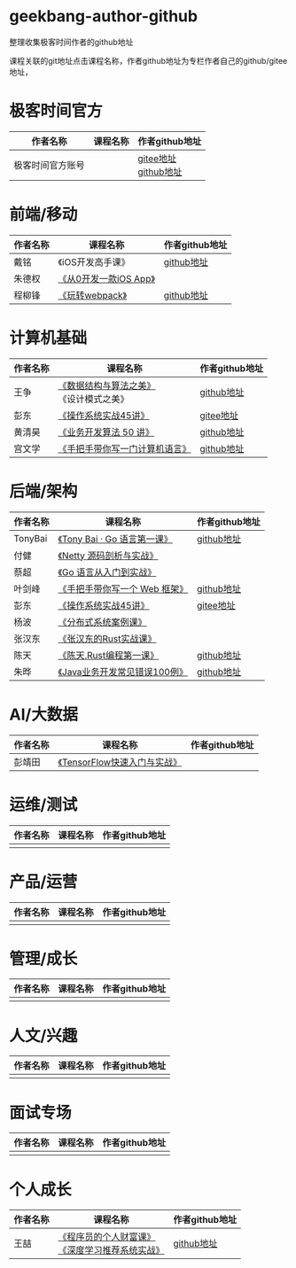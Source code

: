 # geekbang-author-github
整理收集极客时间作者的github地址

课程关联的git地址点击课程名称，作者github地址为专栏作者自己的github/gitee地址，



# 极客时间官方

| 作者名称         | 课程名称 | 作者github地址                                               |
| ---------------- | -------- | ------------------------------------------------------------ |
| 极客时间官方账号 |          | [gitee地址](https://gitee.com/geektime-geekbang)<br />[github地址](https://github.com/geektime-geekbang) |



# 前端/移动

| 作者名称 | 课程名称                                                     | 作者github地址                            |
| -------- | ------------------------------------------------------------ | ----------------------------------------- |
| 戴铭     | 《iOS开发高手课》                                            | [github地址](https://github.com/ming1016) |
| 朱德权   | [《从0开发一款iOS App》](https://gitee.com/geektime-geekbang/geektime-ios-course) |                                           |
| 程柳锋   | [《玩转webpack》](https://github.com/cpselvis/geektime-webpack-course) | [github地址](https://github.com/cpselvis) |



# 计算机基础

| 作者名称 | 课程名称                                                     | 作者github地址                                 |
| -------- | ------------------------------------------------------------ | ---------------------------------------------- |
| 王争     | [《数据结构与算法之美》](https://github.com/wangzheng0822/algo)<br />《设计模式之美》 | [github地址](https://github.com/wangzheng0822) |
| 彭东     | [《操作系统实战45讲》](https://gitee.com/lmos/cosmos)   | [gitee地址](https://gitee.com/lmos)     |
| 黄清昊   | [《业务开发算法 50 讲》](https://github.com/wfnuser/Algorithms/)   |   [github地址](https://github.com/wfnuser)    |
| 宫文学   | [《手把手带你写一门计算机语言》](https://gitee.com/richard-gong/craft-a-language)   |   [github地址](https://gitee.com/richard-gong)    |

 



# 后端/架构

| 作者名称 | 课程名称                                                     | 作者github地址                                 |
| -------- | ------------------------------------------------------------ | ---------------------------------------------- |
| TonyBai  | [《Tony Bai · Go 语言第一课》](https://github.com/bigwhite/publication/tree/master/column/timegeek/go-first-course) | [github地址](https://github.com/bigwhite)      |
| 付健     | [《Netty 源码剖析与实战》](https://gitee.com/geektime-geekbang/geek_netty) |                                                |
| 蔡超     | [《Go 语言从入门到实战》](https://gitee.com/geektime-geekbang/go_learning) |                                                |
| 叶剑峰   | [《手把手带你写一个 Web 框架》](https://github.com/gohade/coredemo/tree/geekbang/03) | [github地址](https://github.com/gohade)        |
| 彭东     | [《操作系统实战45讲》](https://gitee.com/lmos/cosmos)        | [gitee地址](https://gitee.com/lmos)            |
| 杨波     | [《分布式系统案例课》](https://gitee.com/geektime-geekbang/geektime-distributed) |                                                |
| 张汉东   | [《张汉东的Rust实战课》](https://gitee.com/geektime-geekbang/geektime-Rust) |                                                |
| 陈天     | [《陈天.Rust编程第一课》](https://github.com/tyrchen/geektime-rust) | [github地址](https://github.com/tyrchen)       |
| 朱晔     | [《Java业务开发常见错误100例》](https://github.com/JosephZhu1983/java-common-mistakes) | [github地址](https://github.com/JosephZhu1983) |



# AI/大数据

| 作者名称 | 课程名称                                                     | 作者github地址 |
| -------- | ------------------------------------------------------------ | -------------- |
| 彭靖田   | [《TensorFlow快速入门与实战》](https://gitee.com/geektime-geekbang/tensorflow-101/tree/master/beginners) |                |



# 运维/测试

| 作者名称 | 课程名称 | 作者github地址 |
| -------- | -------- | -------------- |
|          |          |                |



# 产品/运营

| 作者名称 | 课程名称 | 作者github地址 |
| -------- | -------- | -------------- |
|          |          |                |



# 管理/成长

| 作者名称 | 课程名称 | 作者github地址 |
| -------- | -------- | -------------- |
|          |          |                |



# 人文/兴趣

| 作者名称 | 课程名称 | 作者github地址 |
| -------- | -------- | -------------- |
|          |          |                |



# 面试专场

| 作者名称 | 课程名称 | 作者github地址 |
| -------- | -------- | -------------- |
|          |          |                |



# 个人成长

| 作者名称 | 课程名称                                                     | 作者github地址                          |
| -------- | ------------------------------------------------------------ | --------------------------------------- |
| 王喆     | [《程序员的个人财富课》](https://github.com/wzhe06/SmartInvest)<br />[《深度学习推荐系统实战》](https://github.com/wzhe06/SparrowRecSys) | [github地址](https://github.com/wzhe06) |

